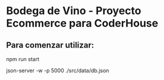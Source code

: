 # Bodega de Vino - Proyecto Ecommerce para CoderHouse

## Para comenzar utilizar:

npm run start

json-server -w -p 5000 ./src/data/db.json

